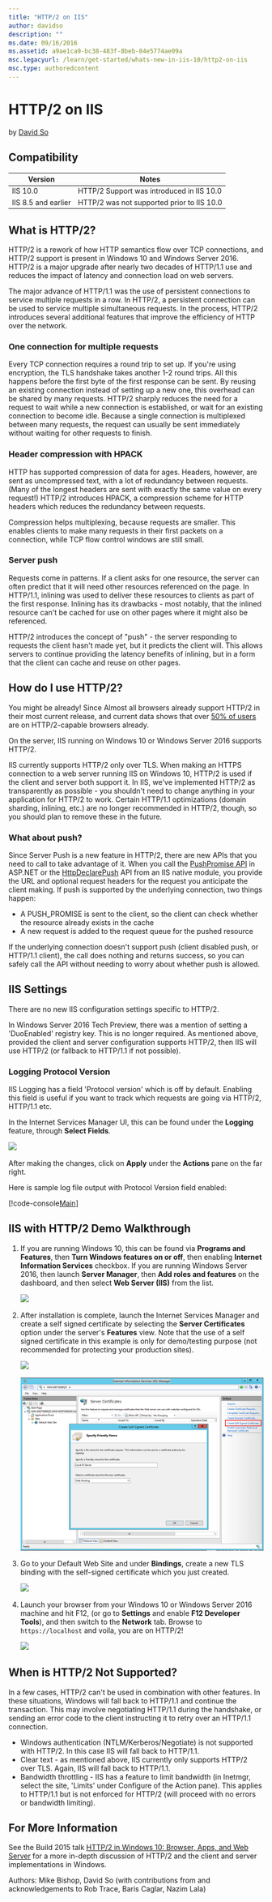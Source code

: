 ```yaml
---
title: "HTTP/2 on IIS"
author: davidso
description: ""
ms.date: 09/16/2016
ms.assetid: a9ae1ca9-bc38-483f-8beb-84e5774ae09a
msc.legacyurl: /learn/get-started/whats-new-in-iis-10/http2-on-iis
msc.type: authoredcontent
---
```

# HTTP/2 on IIS

by [David So](https://github.com/davidso)

## Compatibility

| Version | Notes |
| --- | --- |
| IIS 10.0 | HTTP/2 Support was introduced in IIS 10.0 |
| IIS 8.5 and earlier | HTTP/2 was not supported prior to IIS 10.0 |

## What is HTTP/2?

HTTP/2 is a rework of how HTTP semantics flow over TCP connections, and HTTP/2 support is present in Windows 10 and Windows Server 2016. HTTP/2 is a major upgrade after nearly two decades of HTTP/1.1 use and reduces the impact of latency and connection load on web servers.

The major advance of HTTP/1.1 was the use of persistent connections to service multiple requests in a row. In HTTP/2, a persistent connection can be used to service multiple simultaneous requests. In the process, HTTP/2 introduces several additional features that improve the efficiency of HTTP over the network.

### One connection for multiple requests

Every TCP connection requires a round trip to set up. If you're using encryption, the TLS handshake takes another 1-2 round trips. All this happens before the first byte of the first response can be sent. By reusing an existing connection instead of setting up a new one, this overhead can be shared by many requests. HTTP/2 sharply reduces the need for a request to wait while a new connection is established, or wait for an existing connection to become idle. Because a single connection is multiplexed between many requests, the request can usually be sent immediately without waiting for other requests to finish.

### Header compression with HPACK

HTTP has supported compression of data for ages. Headers, however, are sent as uncompressed text, with a lot of redundancy between requests. (Many of the longest headers are sent with exactly the same value on every request!) HTTP/2 introduces HPACK, a compression scheme for HTTP headers which reduces the redundancy between requests.

Compression helps multiplexing, because requests are smaller. This enables clients to make many requests in their first packets on a connection, while TCP flow control windows are still small.

### Server push

Requests come in patterns. If a client asks for one resource, the server can often predict that it will need other resources referenced on the page. In HTTP/1.1, inlining was used to deliver these resources to clients as part of the first response. Inlining has its drawbacks - most notably, that the inlined resource can't be cached for use on other pages where it might also be referenced.

HTTP/2 introduces the concept of &quot;push&quot; - the server responding to requests the client hasn't made yet, but it predicts the client will. This allows servers to continue providing the latency benefits of inlining, but in a form that the client can cache and reuse on other pages.

## How do I use HTTP/2?

You might be already! Since Almost all browsers already support HTTP/2 in their most current release, and current data shows that over [50% of users](http://caniuse.com/#feat=http2) are on HTTP/2-capable browsers already.

On the server, IIS running on Windows 10 or Windows Server 2016 supports HTTP/2.

IIS currently supports HTTP/2 only over TLS. When making an HTTPS connection to a web server running IIS on Windows 10, HTTP/2 is used if the client and server both support it. In IIS, we've implemented HTTP/2 as transparently as possible - you shouldn't need to change anything in your application for HTTP/2 to work. Certain HTTP/1.1 optimizations (domain sharding, inlining, etc.) are no longer recommended in HTTP/2, though, so you should plan to remove these in the future.

### What about push?

Since Server Push is a new feature in HTTP/2, there are new APIs that you need to call to take advantage of it. When you call the [PushPromise API](https://docs.microsoft.com/dotnet/api/system.web.httpresponse.pushpromise) in ASP.NET or the [HttpDeclarePush](https://docs.microsoft.com/windows/desktop/api/http/nf-http-httpdeclarepush) API from an IIS native module, you provide the URL and optional request headers for the request you anticipate the client making. If push is supported by the underlying connection, two things happen:

- A PUSH\_PROMISE is sent to the client, so the client can check whether the resource already exists in the cache
- A new request is added to the request queue for the pushed resource

If the underlying connection doesn't support push (client disabled push, or HTTP/1.1 client), the call does nothing and returns success, so you can safely call the API without needing to worry about whether push is allowed.

## IIS Settings

There are no new IIS configuration settings specific to HTTP/2.

In Windows Server 2016 Tech Preview, there was a mention of setting a 'DuoEnabled' registry key. This is no longer required. As mentioned above, provided the client and server configuration supports HTTP/2, then IIS will use HTTP/2 (or fallback to HTTP/1.1 if not possible).

### Logging Protocol Version

IIS Logging has a field 'Protocol version' which is off by default. Enabling this field is useful if you want to track which requests are going via HTTP/2, HTTP/1.1 etc.

In the Internet Services Manager UI, this can be found under the **Logging** feature, through **Select Fields**.

![](http2-on-iis/_static/image1.png)

After making the changes, click on **Apply** under the **Actions** pane on the far right.

Here is sample log file output with Protocol Version field enabled:

[!code-console[Main](http2-on-iis/samples/sample1.cmd?highlight=5-6)]

## IIS with HTTP/2 Demo Walkthrough

1. If you are running Windows 10, this can be found via **Programs and Features**, then **Turn Windows features on or off**, then enabling **Internet Information Services** checkbox. If you are running Windows Server 2016, then launch **Server Manager**, then **Add roles and features** on the dashboard, and then select **Web Server (IIS)** from the list.

    ![](http2-on-iis/_static/image2.png)
2. After installation is complete, launch the Internet Services Manager and create a self signed certificate by selecting the **Server Certificates** option under the server's **Features** view. Note that the use of a self signed certificate in this example is only for demo/testing purpose (not recommended for protecting your production sites).

    ![](http2-on-iis/_static/image3.png)

    ![](http2-on-iis/_static/image4.png)
3. Go to your Default Web Site and under **Bindings**, create a new TLS binding with the self-signed certificate which you just created.

    ![](http2-on-iis/_static/image5.png)
4. Launch your browser from your Windows 10 or Windows Server 2016 machine and hit F12, (or go to **Settings** and enable **F12 Developer Tools**), and then switch to the **Network** tab. Browse to `https://localhost` and voila, you are on HTTP/2!

    ![](http2-on-iis/_static/image6.png)

## When is HTTP/2 Not Supported?

In a few cases, HTTP/2 can't be used in combination with other features. In these situations, Windows will fall back to HTTP/1.1 and continue the transaction. This may involve negotiating HTTP/1.1 during the handshake, or sending an error code to the client instructing it to retry over an HTTP/1.1 connection.

- Windows authentication (NTLM/Kerberos/Negotiate) is not supported with HTTP/2. In this case IIS will fall back to HTTP/1.1.
- Clear text - as mentioned above, IIS currently only supports HTTP/2 over TLS. Again, IIS will fall back to HTTP/1.1.
- Bandwidth throttling - IIS has a feature to limit bandwidth (in Inetmgr, select the site, 'Limits' under Configure of the Action pane). This applies to HTTP/1.1 but is not enforced for HTTP/2 (will proceed with no errors or bandwidth limiting).

## For More Information

See the Build 2015 talk [HTTP/2 in Windows 10: Browser, Apps, and Web Server](https://channel9.msdn.com/Events/Build/2015/3-88) for a more in-depth discussion of HTTP/2 and the client and server implementations in Windows.

Authors: Mike Bishop, David So (with contributions from and acknowledgements to Rob Trace, Baris Caglar, Nazim Lala)
